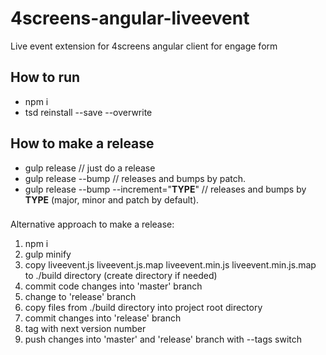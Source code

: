 # 4screens-angular-liveevent
Live event extension for 4screens angular client for engage form

## How to run
* npm i
* tsd reinstall --save --overwrite

## How to make a release

* gulp release // just do a release
* gulp release --bump // releases and bumps by patch.
* gulp release --bump --increment="__TYPE__" // releases and bumps by __TYPE__ (major, minor and patch by default).


###
Alternative approach to make a release:

1. npm i 
2. gulp minify
3. copy liveevent.js liveevent.js.map liveevent.min.js liveevent.min.js.map to ./build directory (create directory if needed)
4. commit code changes into 'master' branch
5. change to 'release' branch 
6. copy files from ./build directory into project root directory
7. commit changes into 'release' branch
8. tag with next version number
9. push changes into 'master' and 'release' branch with --tags switch
 
